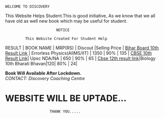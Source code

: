  `WELCOME TO DISCOVERY `             

  This Website Helps Student.This is good initiative,
  As we know that we all have old as well new book which may be useful for student.

                        
                           NOTICE
                            
             This Website Created For Student Help    
                           
                    


   RESULT       | BOOK NAME |  MRP(RS) | Discout |Selling Price |
   [Bihar Board 10th Result Link](http://biharboardonline.bihar.gov.in/)   | Errorless Physics(AIIMS/IIT) | 1350 | 90% | 135 |
  [ CBSE 10th Result Link](http://cbseresults.nic.in/class10/class10th19.htm/)| Upsc NDA/NA | 650 | 90% | 65 |
  [Cbse 12th result link](http://cbseresults.nic.in/class12/Class12th19.htm/)|Biology 10th Bharati Bhavan|120| 80% | 24|
  
   
 **Book Will Available After Lockdown.**  
 *CONTACT: Discovery Coaching Centre* 

  
#         WEBSITE WILL BE UPTADE...
                        THANK YOU.....
